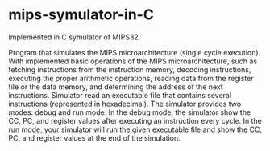 # mips-symulator-in-C
Implemented in C symulator of MIPS32

Program that simulates the MIPS microarchitecture (single cycle execution). 
With implemented basic operations of the MIPS microarchitecture, such as fetching instructions from the instruction memory,
decoding instructions, executing the proper arithmetic operations, reading data from the register file or the data memory, 
and determining the address of the next instructions.
Simulator read an executable file that contains several instructions (represented in hexadecimal).
The simulator provides two modes: debug and run mode.
In the debug mode, the simulator show the CC, PC, and register values after executing an instruction every cycle.
In the run mode, your simulator will run the given executable file and show the CC, PC, and register values at the end of the simulation.
